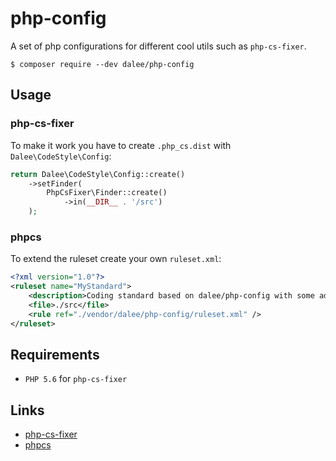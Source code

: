 # php-config

A set of php configurations for different cool utils such as `php-cs-fixer`.

```
$ composer require --dev dalee/php-config
```

## Usage

### php-cs-fixer

To make it work you have to create `.php_cs.dist` with `Dalee\CodeStyle\Config`:

```php
return Dalee\CodeStyle\Config::create()
	->setFinder(
		PhpCsFixer\Finder::create()
			->in(__DIR__ . '/src')
	);
```

### phpcs

To extend the ruleset create your own `ruleset.xml`:


```xml
<?xml version="1.0"?>
<ruleset name="MyStandard">
    <description>Coding standard based on dalee/php-config with some additions.</description>
    <file>./src</file>
    <rule ref="./vendor/dalee/php-config/ruleset.xml" />
</ruleset>
```

## Requirements

* `PHP 5.6` for `php-cs-fixer`

## Links

* [php-cs-fixer](http://cs.sensiolabs.org/)
* [phpcs](https://github.com/squizlabs/PHP_CodeSniffer)
